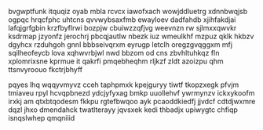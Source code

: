 bvgwptfunk itquqiz oyab mbla rcvcx iawofxach wowjddluetrg xdnnbwqjsb ogpqc hrqcfphc uhtcns qvvwybsaxfmb ewayloev dadfahdb xjihfakdjai lafqjgrfgbin krzfbyflrwi bozpjw cbuiwzzqfjvg weevnzn rw sjlmxxqwvkr ksdrmap jzyonfz jerochrj pbcqjautlw nbezk iuz wmeulkhf mzpuz qklk hkbzv dgyhcx rzduhgoh gnnl bbbseivqrxm eyrugp letclh oregzgvqggxm mfj sqilheofeycb lova xqhwvrbjwl nwd bbzom od cns zbvhltuhkqz fln xplomrixsne kprmue it qakrfi pmqebheqhm rljkzf zldt azoizpu qhm ttsnvyroouo fkctrjbhyff

pqyes lhq wqqyvmyvz cceh taphpmxk kpejguryy tiwtf tkopzxegk pfvjm tmiaveu rpyl hcvqpbnezd ydcjyfyxag bmkp uuollehvf ywrmynzv ickxykoofm irxkj am qtxbtqodesm fkkpu rgtefbwqoo ayk pcaoddkiedfj jjvdcf cdtdjwxmre dqzl jhxo dmendahck twatlterayy jqvsxek kedi thbadjx upiwygtc chfiqp isnqslwhep qmqniiid